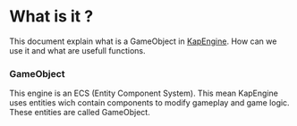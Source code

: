 # What is it ?

This document explain what is a GameObject in [KapEngine](../../). How can we use it and what are usefull functions.



### GameObject

This engine is an ECS (Entity Component System). This mean KapEngine uses entities wich contain components to modify gameplay and game logic. These entities are called GameObject.
